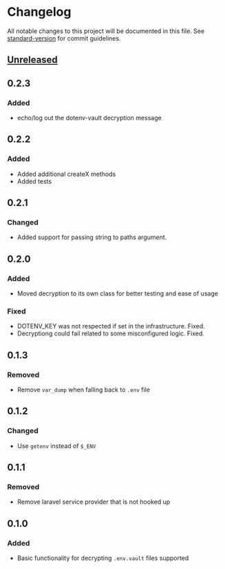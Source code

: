 # Changelog

All notable changes to this project will be documented in this file. See [standard-version](https://github.com/conventional-changelog/standard-version) for commit guidelines.

## [Unreleased](https://github.com/dotenv-org/phpdotenv-vault/compare/v0.2.3...master)

## 0.2.3

### Added

- echo/log out the dotenv-vault decryption message

## 0.2.2

### Added

- Added additional createX methods
- Added tests

## 0.2.1

### Changed

- Added support for passing string to paths argument.

## 0.2.0

### Added

- Moved decryption to its own class for better testing and ease of usage

### Fixed

- DOTENV_KEY was not respected if set in the infrastructure. Fixed.
- Decryptiong could fail related to some misconfigured logic. Fixed.

## 0.1.3

### Removed

- Remove `var_dump` when falling back to `.env` file

## 0.1.2

### Changed

- Use `getenv` instead of `$_ENV`

## 0.1.1

### Removed

- Remove laravel service provider that is not hooked up

## 0.1.0

### Added

- Basic functionality for decrypting `.env.vault` files supported
